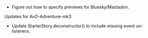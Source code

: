 - Figure out how to specify previews for Bluesky/Mastadon.

Updates for AvO-Adventure-mk3
- Update StarterStory.deconstructor() to include missing event un-listeners.

